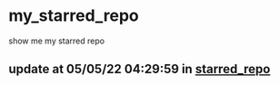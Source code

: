 # my_starred_repo
show me my starred repo

update at 05/05/22 04:29:59 in [starred_repo](./index.html)
---

